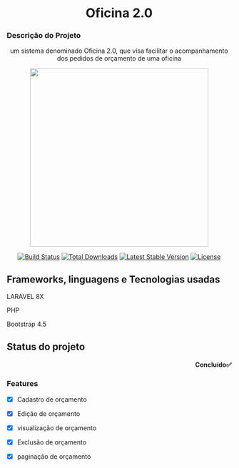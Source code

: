 
<h1 align="center">Oficina 2.0</h1>

### Descrição do Projeto
<p align="center">
um sistema denominado Oficina 2.0, que visa facilitar o acompanhamento dos pedidos de orçamento de uma oficina
</p>

<p align="center"><a href="https://laravel.com" target="_blank"><img src="https://raw.githubusercontent.com/laravel/art/master/logo-lockup/5%20SVG/2%20CMYK/1%20Full%20Color/laravel-logolockup-cmyk-red.svg" width="400"></a></p>


<p align="center">
<a href="https://travis-ci.org/laravel/framework"><img src="https://travis-ci.org/laravel/framework.svg" alt="Build Status"></a>
<a href="https://packagist.org/packages/laravel/framework"><img src="https://img.shields.io/packagist/dt/laravel/framework" alt="Total Downloads"></a>
<a href="https://packagist.org/packages/laravel/framework"><img src="https://img.shields.io/packagist/v/laravel/framework" alt="Latest Stable Version"></a>
<a href="https://packagist.org/packages/laravel/framework"><img src="https://img.shields.io/packagist/l/laravel/framework" alt="License"></a>
</p>

## Frameworks, linguagens e Tecnologias usadas

<p>LARAVEL 8X</p>
<p>PHP</p>
<p>Bootstrap 4.5</p>

## Status do projeto

<h4 align="right"> 
	Concluído✅
</h4>

### Features

- [x] Cadastro de orçamento
- [x] Edição de orçamento
- [x] visualização de orçamento
- [x] Exclusão de orçamento
- [x] paginação de orçamento

